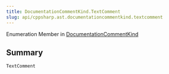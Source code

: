 ```yaml
---
title: DocumentationCommentKind.TextComment
slug: api/cppsharp.ast.documentationcommentkind.textcomment
---
```

Enumeration Member in [DocumentationCommentKind](/api/cppsharp/ast/documentationcommentkind)

## Summary



```csharp
TextComment
```

